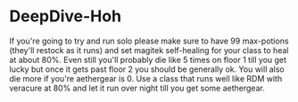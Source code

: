 # DeepDive-Hoh

If you're going to try and run solo please make sure to have 99 max-potions (they'll restock as it runs) and set magitek self-healing for your class to heal at about 80%. Even still you'll probably die like 5 times on floor 1 till you get lucky but once it gets past floor 2 you should be generally ok. You will also die more if you're aethergear is 0. Use a class that runs well like RDM with veracure at 80% and let it run over night till you get some aethergear.
